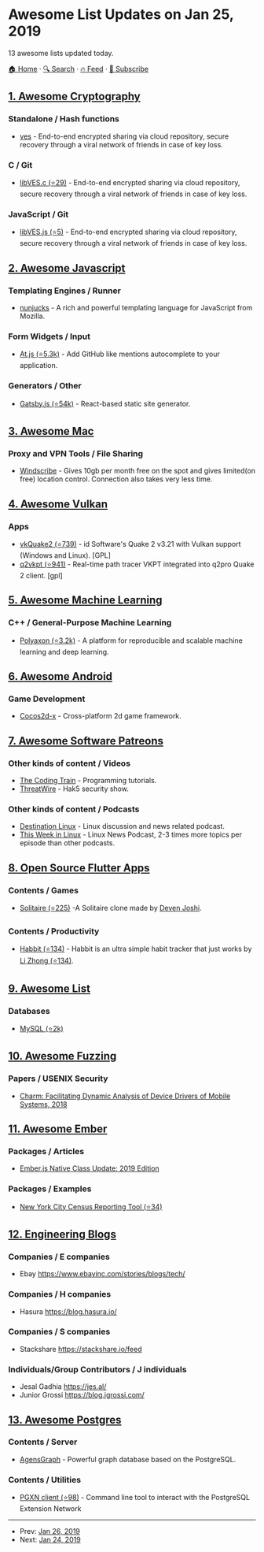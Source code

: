 # Awesome List Updates on Jan 25, 2019

13 awesome lists updated today.

[🏠 Home](/README.md) · [🔍 Search](https://test.trackawesomelist.com/search/) · [🔥 Feed](https://test.trackawesomelist.com/rss.xml) · [📮 Subscribe](https://trackawesomelist.us17.list-manage.com/subscribe?u=d2f0117aa829c83a63ec63c2f&id=36a103854c)



## [1. Awesome Cryptography](/content/sobolevn/awesome-cryptography/README.md)

### Standalone / Hash functions

*   [ves](https://ves.host/docs/ves-util) - End-to-end encrypted sharing via cloud repository, secure recovery through a viral network of friends in case of key loss.

### C / Git

*   [libVES.c (⭐29)](https://github.com/vesvault/libVES.c) - End-to-end encrypted sharing via cloud repository, secure recovery through a viral network of friends in case of key loss.

### JavaScript / Git

*   [libVES.js (⭐5)](https://github.com/vesvault/libVES) - End-to-end encrypted sharing via cloud repository, secure recovery through a viral network of friends in case of key loss.

## [2. Awesome Javascript](/content/sorrycc/awesome-javascript/README.md)

### Templating Engines / Runner

*   [nunjucks](https://mozilla.github.io/nunjucks/) - A rich and powerful templating language for JavaScript from Mozilla.

### Form Widgets / Input

*   [At.js (⭐5.3k)](https://github.com/ichord/At.js) - Add GitHub like mentions autocomplete to your application.

### Generators / Other

*   [Gatsby.js (⭐54k)](https://github.com/gatsbyjs/gatsby) - React-based static site generator.

## [3. Awesome Mac](/content/jaywcjlove/awesome-mac/README.md)

### Proxy and VPN Tools / File Sharing

*   [Windscribe](https://windscribe.com) - Gives 10gb per month free on the spot and gives limited(on free) location control. Connection also takes very less time.

## [4. Awesome Vulkan](/content/vinjn/awesome-vulkan/README.md)

### Apps

*   [vkQuake2 (⭐739)](https://github.com/kondrak/vkQuake2) - id Software's Quake 2 v3.21 with Vulkan support (Windows and Linux). \[GPL]
*   [q2vkpt (⭐941)](https://github.com/cschied/q2vkpt/) - Real-time path tracer VKPT integrated into q2pro Quake 2 client. \[gpl]

## [5. Awesome Machine Learning](/content/josephmisiti/awesome-machine-learning/README.md)

### C++ / General-Purpose Machine Learning

*   [Polyaxon (⭐3.2k)](https://github.com/polyaxon/polyaxon) - A platform for reproducible and scalable machine learning and deep learning.

## [6. Awesome Android](/content/JStumpp/awesome-android/README.md)

### Game Development

*   [Cocos2d-x](https://cocos2d-x.org/) - Cross-platform 2d game framework.

## [7. Awesome Software Patreons](/content/uraimo/awesome-software-patreons/README.md)

### Other kinds of content / Videos

*   [The Coding Train](https://www.patreon.com/codingtrain) - Programming tutorials.
*   [ThreatWire](https://www.patreon.com/ThreatWire) - Hak5 security show.

### Other kinds of content / Podcasts

*   [Destination Linux](https://www.patreon.com/destinationlinux) - Linux discussion and news related podcast.
*   [This Week in Linux](https://www.patreon.com/tuxdigital) - Linux News Podcast, 2-3 times more topics per episode than other podcasts.

## [8. Open Source Flutter Apps](/content/tortuvshin/open-source-flutter-apps/README.md)

### Contents / Games

*   [Solitaire (⭐225)](https://github.com/deven98/FlutterSolitaire) -A Solitaire clone made by [Deven Joshi](https://github.com/deven98/).

### Contents / Productivity

*   [Habbit (⭐134)](https://github.com/lzyy/habbit) - Habbit is an ultra simple habit tracker that just works by [Li Zhong (⭐134)](https://github.com/lzyy/habbit).

## [9. Awesome List](/content/sindresorhus/awesome/README.md)

### Databases

*   [MySQL (⭐2k)](https://github.com/shlomi-noach/awesome-mysql#readme)

## [10. Awesome Fuzzing](/content/cpuu/awesome-fuzzing/README.md)

### Papers / USENIX Security

*   [Charm: Facilitating Dynamic Analysis of Device Drivers of Mobile Systems, 2018](https://www.usenix.org/conference/usenixsecurity18/presentation/talebi)

## [11. Awesome Ember](/content/ember-community-russia/awesome-ember/README.md)

### Packages / Articles

*   [Ember.js Native Class Update: 2019 Edition](https://www.pzuraq.com/emberjs-native-class-update-2019-edition/)

### Packages / Examples

*   [New York City Census Reporting Tool (⭐34)](https://github.com/NYCPlanning/labs-factfinder)

## [12. Engineering Blogs](/content/kilimchoi/engineering-blogs/README.md)

### Companies / E companies

*   Ebay <https://www.ebayinc.com/stories/blogs/tech/>

### Companies / H companies

*   Hasura <https://blog.hasura.io/>

### Companies / S companies

*   Stackshare <https://stackshare.io/feed>

### Individuals/Group Contributors / J individuals

*   Jesal Gadhia <https://jes.al/>
*   Junior Grossi <https://blog.jgrossi.com/>

## [13. Awesome Postgres](/content/dhamaniasad/awesome-postgres/README.md)

### Contents / Server

*   [AgensGraph](https://bitnine.net/) - Powerful graph database based on the PostgreSQL.

### Contents / Utilities

*   [PGXN client (⭐98)](https://github.com/pgxn/pgxnclient) - Command line tool to interact with the PostgreSQL Extension Network

---

- Prev: [Jan 26, 2019](/content/2019/01/26/README.md)
- Next: [Jan 24, 2019](/content/2019/01/24/README.md)